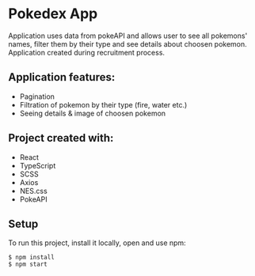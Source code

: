 <h1> Pokedex App </h1>
Application uses data from pokeAPI and allows user to see all pokemons' names, filter them by their type and see details about choosen pokemon.
Application created during recruitment process. 

## Application features:
* Pagination
* Filtration of pokemon by their type (fire, water etc.)
* Seeing details & image of choosen pokemon
	
## Project created with:
* React 
* TypeScript 
* SCSS
* Axios 
* NES.css  
* PokeAPI 


## Setup
To run this project, install it locally, open and use npm:

```
$ npm install
$ npm start
```
